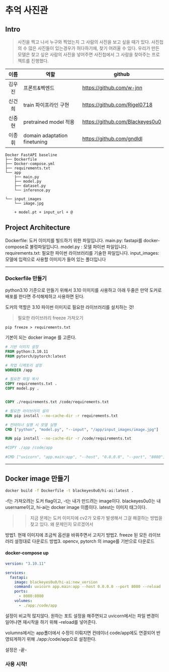 # 추억 사진관

## Intro

>사진을 찍고 나서 누구와 찍었는지 그 사람의 사진을 보고 싶을 때가 있다. 사진첩의 수 많은 사진들이 있는경우가 허다하기에, 찾기 어려울 수 있다. 우리가 만든 모델은 찾고 싶은 사람의 사진을 넣어주면 사진첩에서 그 사람을 찾아주는 프로젝트를 진행했다.


|  이름  | 역할 | github                          |
| :----: | ---- | ------------------------------- |
| 김우진 | 프론트&벡엔드     | https://github.com/w-jnn        |
| 신건희 | train 파이프라인 구현     | https://github.com/Rigel0718    |
| 신중현 | pretrained model 적용     | https://github.com/Blackeyes0u0 |
| 이종휘 | domain adaptation finetuning     | https://github.com/gndldl       |


```
Docker FastAPI baseline
├── Dockerfile
├── Docker-compose.yml
├── requirements.txt
└── app
	├── main.py
	├── model.py
	├── dataset.py
	└── inference.py

└── input_images
    └── image.jpg
    
    + model.pt + input_url + @
```

## Project Architecture

Dockerfile: 도커 이미지를 빌드하기 위한 파일입니다.
main.py: fastapi를 docker-compose로 불렁파일입니다.
model.py : 모델 파이썬 파일입니다.
requirements.txt: 필요한 파이썬 라이브러리를 기술한 파일입니다.
input_images: 모델에 입력으로 사용할 이미지가 들어 있는 폴더입니다

---

### Dockerfile 만들기

python3.10 기준으로 만들기 위해서 3.10 이미지를 사용하고 아래 두줄은 만약 도커로 배포를 한다면 주석해제하고 사용하면 된다.

도커의 역할은 3.10 파이썬 이미지로 필요한 라이브러리를 설치하는 것!

> 필요한 라이브러리 freeze 가져오기
```
pip freeze > requirements.txt
```

기본이 되는 docker image 를 고른다.
```Dockerfile
# 기반 이미지 설정 
FROM python:3.10.11
FROM pytorch/pytorch:latest

# 작업 디렉토리 설정
WORKDIR /app

# 필요한 파일 복사
COPY requirements.txt .
COPY model.py .


COPY ./requirements.txt /code/requirements.txt

# 필요한 라이브러리 설치
RUN pip install --no-cache-dir -r requirements.txt

# 컨테이너 실행 시 모델 실행
CMD ["python", "model.py", "--input", "/app/input_images/image.jpg"]

RUN pip install --no-cache-dir -r /code/requirements.txt

#COPY ./app /code/app
 
#CMD ["uvicorn", "app.main:app", "--host", "0.0.0.0", "--port", "8080"]
```
---
## Docker image 만들기
```bash
docker build -f Dockerfile -t blackeyes0u0/hi-ai:latest .
```
-f는 가져오려는 도커 flag이고, -t는 내가 만드려는 image이다.
blackeyes0u0는 내 username이고, hi-ai는 docker image 이름이다. latest는 이미지 태그이다. 

>>지금 문제는 도커 이미지에 cv2가 오류가 발생해서 그걸 해결하는 방법을 찾고 있다. 왜 문제인지 모르겠어서 
>
방법1. 현재 이미지에 조금씩 옵션을 바꿔주면서 고치기 
방법2. freeze 된 모든 라이브러리 설정대로 다운로드
방법3. opencv, pytorch 의 image를 기반으로 다운로드


#### docker-compose up
```docerk-compose.yml
version: "3.10.11"

services:
  fastapi:
    image: blackeyes0u0/hi-ai:new_version
    command: uvicorn app.main:app --host 0.0.0.0 --port 8080 --reload
    ports:
      - 8080:8080
    volumes:
      - ./app:/code/app
```
설정이 비교적 많지않다. 원하는 포트 설정을 해주면되고 uvicorn에서는 파일 변경이 일어나면 재시작을 하기 위해 –reload를 넣어준다.

volumns에서는 app폴더에서 수정이 이뤄지면 컨테이너 code/app에도 연결되어 반영되게하기 위해 ./app:/code/app으로 설정한다.

설정은 -끝-

### 사용 시작!
